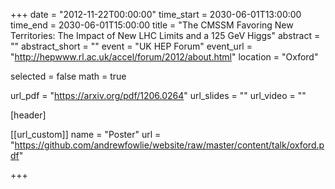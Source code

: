 +++
date = "2012-11-22T00:00:00"
time_start = 2030-06-01T13:00:00
time_end = 2030-06-01T15:00:00
title = "The CMSSM Favoring New Territories: The Impact of New LHC Limits and a 125 GeV Higgs"
abstract = ""
abstract_short = ""
event = "UK HEP Forum"
event_url = "http://hepwww.rl.ac.uk/accel/forum/2012/about.html"
location = "Oxford"

selected = false
math = true

url_pdf = "https://arxiv.org/pdf/1206.0264"
url_slides = ""
url_video = ""

[header]

[[url_custom]]
name = "Poster"
url = "https://github.com/andrewfowlie/website/raw/master/content/talk/oxford.pdf"

+++
